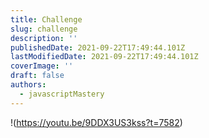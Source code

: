 ```yaml
---
title: Challenge
slug: challenge
description: ''
publishedDate: 2021-09-22T17:49:44.101Z
lastModifiedDate: 2021-09-22T17:49:44.101Z
coverImage: ''
draft: false
authors:
  - javascriptMastery
---
```


!(https://youtu.be/9DDX3US3kss?t=7582)

